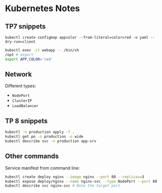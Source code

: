 # Kubernetes Notes

## TP7 snippets
```
kubectl create configmap appcolor --from-literal=color=red -o yaml --dry-run=client
```

```sh
kubectl exec -it webapp -- /bin/sh
/opt # export
export APP_COLOR='red'
```
## Network

Different types:
* `NodePort`
* `ClusterIP`
* `LoadBalancer`

## TP 8 snippets

```sh
kubectl -n production apply -f .
kubectl get po -n production -o wide
kubectl describe svc -n production app-srv
```
## Other commands
Service manifest from command line:
```sh
kubectl create deploy nginx --image nginx --port 80 --replicas=3
kubectl expose deploy/nginx --name nginx-svc --type NodePort --port 80 --dry-run=client -o yaml
kubectl describe svc nginx-svc # Note the target port
```
